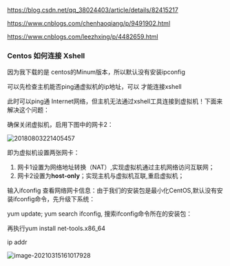 https://blog.csdn.net/qq_38024403/article/details/82415217

https://www.cnblogs.com/chenhaoqiang/p/9491902.html

https://www.cnblogs.com/leezhxing/p/4482659.html

### Centos 如何连接 Xshell

因为我下载的是 centos的Minum版本，所以默认没有安装ipconfig

可以先检查主机能否ping通虚拟机的ip地址，可以	才能连接xshell

此时可以ping通 Internet网络，但主机无法通过xshell工具连接到虚拟机！下面来解决这个问题：

确保关闭虚拟机，启用下图中的网卡2：

![20180803221405457](https://happychan.oss-cn-shenzhen.aliyuncs.com/img/20180803221405457.jpg)

即为虚拟机设置两张网卡：

1. 网卡1设置为网络地址转换（NAT）,实现虚拟机通过主机网络访问互联网；
2. 网卡2设置为**host-only**；实现主机与虚拟机互联,重启虚拟机；

输入ifconfig 查看网络网卡信息：由于我们的安装包是最小化CentOS,默认没有安装ifconfig命令，先升级下系统：

yum update; 
yum search ifconfig, 搜索ifconfig命令所在的安装包：

再执行yum install net-tools.x86_64

ip addr

![image-20210315161017928](https://happychan.oss-cn-shenzhen.aliyuncs.com/img/image-20210315161017928.png)
